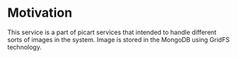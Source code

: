 # Motivation
This service is a part of picart services that intended to handle different sorts of images in the system. Image is stored in the MongoDB using GridFS technology.
